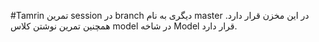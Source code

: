 #Tamrin
تمرین session در branch دیگری به نام master در این مخزن قرار دارد.
همچنین تمرین نوشتن کلاس model در شاخه Model قرار دارد.
